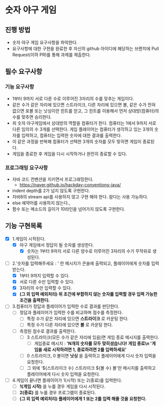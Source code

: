 # 숫자 야구 게임
## 진행 방법
* 숫자 야구 게임 요구사항을 파악한다.
* 요구사항에 대한 구현을 완료한 후 자신의 github 아이디에 해당하는 브랜치에 Pull Request(이하 PR)를 통해 과제를 제출한다.

## 필수 요구사항
### 기능 요구사항
* 1부터 9까지 서로 다른 수로 이루어진 3자리의 수를 맞추는 게임이다.
* 같은 수가 같은 자리에 있으면 스트라이크, 다른 자리에 있으면 볼, 같은 수가 전혀 없으면 포볼 또는 낫싱이란 힌트를 얻고, 그 힌트를 이용해서 먼저 상대방(컴퓨터)의 수를 맞추면 승리한다.
* 위 숫자 야구게임에서 상대방의 역할을 컴퓨터가 한다. 컴퓨터는 1에서 9까지 서로 다른 임의의 수 3개를 선택한다. 게임 플레이어는 컴퓨터가 생각하고 있는 3개의 숫자를 입력하고, 컴퓨터는 입력한 숫자에 대한 결과를 출력한다.
* 이 같은 과정을 반복해 컴퓨터가 선택한 3개의 숫자를 모두 맞히면 게임이 종료된다.
* 게임을 종료한 후 게임을 다시 시작하거나 완전히 종료할 수 있다.

### 프로그래밍 요구사항
* 자바 코드 컨벤션을 지키면서 프로그래밍한다.
    * https://naver.github.io/hackday-conventions-java/
* indent depth를 2가 넘지 않도록 구현한다.
* 자바8의 stream api를 사용하지 않고 구현 해야 한다. 람다는 사용 가능하다.
* else 예약어를 사용하지 않는다.,
* 함수 또는 메소드의 길이가 10라인을 넘어가지 않도록 구현한다.

## 기능 구현목록
- [x] 1.게임이 시작된다.
    - [x] 야구 게임에서 정답이 될 숫자를 생성한다.
        - [x] 숫자는 1부터 9까지 서로 다른 양수로 이루어진 3자리의 수가 무작위로 생성된다.

- [ ] 2.'숫자를 입력해주세요 : ' 란 메시지가 콘솔에 출력되고, 플레이어에게 숫자를 입력받는다.
    - [X] 1부터 9까지 입력할 수 있다.
    - [X] 서로 다른 수만 입력할 수 있다.
    - [X] 3자리의 수만 입력할 수 있다.
    - [X] **(그 외 입력 예외처리) 위 조건에 부합하지 않는 숫자를 입력할 경우 입력 가능한 조건을 출력한다.**

- [ ] 3.컴퓨터가 정답과 플레이어가 입력한 수로 결과를 판단한다.
    - [ ] 정답과 플레이어가 입력한 수를 비교하며 점수를 측정한다.
        - [ ] 특정 수가 같은 자리에 있으면 **스트라이크** 로 카운팅 한다.
        - [ ] 특정 수가 다른 자리에 있으면 **볼** 로 카운팅 한다.
    - [ ] 측정된 점수로 결과를 출력한다.
        - [ ] 3 스트라이크(모든 수가 같은 자리에 있음)면 게임 종료 메시지를 출력한다.
            - [ ] 게임종료 메시지 : **'N개의 숫자를 모두 맞히셨습니다! 게임 종료\n '게임을 새로 시작하려면 1, 종료하려면 2를 입력하세요'**
        - [ ] 0 스트라이크, 0 볼이면 **낫싱** 을 출력하고 플레이어에게 다시 숫자 입력을 요청한다.
        - [ ] 그 외에 '${스트라이크 수} 스트라이크 ${볼 수} 볼'란 메시지를 출력하고 플레이어에게 다시 숫자 입력을 요청한다.
    
- [ ] 4.게임이 끝나면 플레이어가 1(시작) 또는 2(종료)를 입력한다.
    - [ ] **1(게임 시작)** 을 누를 경우 게임을 다시 시작된다.
    - [ ] **2(종료)** 를 누를 경우 프로그램이 종료된다.
    - [ ] **(그 외 입력 예외처리) 플레이어에게 1 또는 2를 입력 해줄 것을 요청한다.**